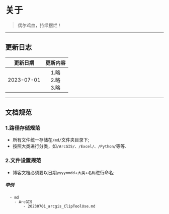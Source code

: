 # 关于

>偶尔鸡血，持续摆烂！

------

## 更新日志
|  更新日期  |          更新内容           |
| :--------: | :-------------------------: |
| 2023-07-01 | 1.略<br>2.略 <br>3.略 |

-----

## 文档规范

### 1.路径存储规范

- 所有文件统一存储在```/md/```文件夹目录下;
- 按照大类进行分类，如```/ArcGIS/、/Excel/、/Python/```等等.

### 2.文件设置规范
- 博客文档必须要以日期```yyyymmdd```+```大类```+```名称```进行命名;

##### 举例
```文件夹层级
  - md
    - ArcGIS
        - 20230701_arcgis_ClipToolUse.md
```